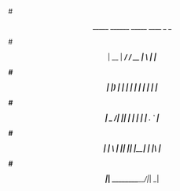 #<p align='center'>  _____  ______ _____ ____  _   _  </p>
#<p align='center'> |  __ \|  ____/ ____/ __ \| \ | | </p>
#<p align='center'> | |__) | |__ | |   | |  | |  \| | </p>
#<p align='center'> |  _  /|  __|| |   | |  | | . ` | </p>
#<p align='center'> | | \ \| |___| |___| |__| | |\  | </p>
#<p align='center'> |_|  \_\______\_____\____/|_| \_| </p>
